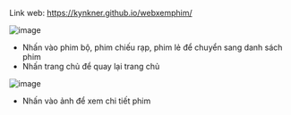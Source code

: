 Link web: https://kynkner.github.io/webxemphim/

![image](https://github.com/kynkner/webxemphim/assets/101127768/eee9b42a-a753-4b8f-a2bb-2f04cba24f0d)
- Nhấn vào phim bộ, phim chiếu rạp, phim lẻ để chuyển sang danh sách phim
- Nhấn trang chủ để quay lại trang chủ

![image](https://github.com/kynkner/webxemphim/assets/101127768/f2213f29-afbb-4ab7-a8d2-e446c396b929)
- Nhấn vào ảnh để xem chi tiết phim
